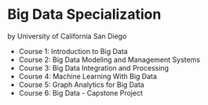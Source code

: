 # Big Data Specialization
by University of California San Diego

- Course 1: Introduction to Big Data
- Course 2: Big Data Modeling and Management Systems
- Course 3: Big Data Integration and Processing
- Course 4: Machine Learning With Big Data
- Course 5: Graph Analytics for Big Data
- Course 6: Big Data - Capstone Project
